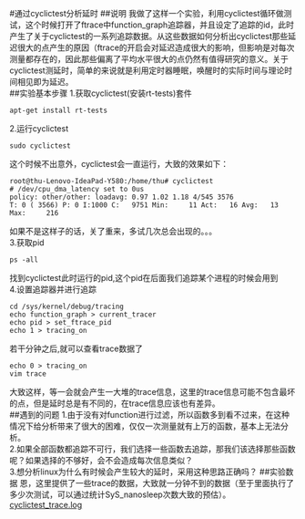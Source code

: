 #通过cyclictest分析延时
##说明
我做了这样一个实验，利用cyclictest循环做测试，这个时候打开了ftrace中function_graph追踪器，并且设定了追踪的id，此时产生了关于cyclictest的一系列追踪数据。从这些数据如何分析出cyclictest那些延迟很大的点产生的原因（ftrace的开启会对延迟造成很大的影响，但影响是对每次测量都存在的，因此那些偏离了平均水平很大的点仍然有值得研究的意义。关于cyclictest测延时，简单的来说就是利用定时器睡眠，唤醒时的实际时间与理论时间相见即为延迟。  
##实验基本步骤
1.获取cyclictest(安装rt-tests)套件
```
apt-get install rt-tests
```
2.运行cyclictest
```
sudo cyclictest
```
这个时候不出意外，cyclictest会一直运行，大致的效果如下：
```
root@thu-Lenovo-IdeaPad-Y580:/home/thu# cyclictest
# /dev/cpu_dma_latency set to 0us
policy: other/other: loadavg: 0.97 1.02 1.18 4/545 3576           
T: 0 ( 3566) P: 0 I:1000 C:   9751 Min:     11 Act:   16 Avg:   13 Max:     216
```
如果不是这样子的话，关了重来，多试几次总会出现的。。。  
3.获取pid
```
ps -all
```
找到cyclictest此时运行的pid,这个pid在后面我们追踪某个进程的时候会用到  
4.设置追踪器并进行追踪
```
cd /sys/kernel/debug/tracing
echo function_graph > current_tracer
echo pid > set_ftrace_pid 
echo 1 > tracing_on 
```
若干分钟之后,就可以查看trace数据了
```
echo 0 > tracing_on
vim trace
```
大致这样，等一会就会产生一大堆的trace信息，这里的trace信息可能不包含最坏的点，但是延时总是有不同的，在trace信息应该也有差异。  
##遇到的问题
1.由于没有对function进行过滤，所以函数多到看不过来，在这种情况下给分析带来了很大的困难，仅仅一次测量就有上万的函数，基本上无法分析。  
2.如果全部函数都追踪不可行，我们选择一些函数去追踪，那我们该选择那些函数呢？如果选择的不够好，会不会造成每次信息类似？  
3.想分析linux为什么有时候会产生较大的延时，采用这种思路正确吗？
##实验数据
恩，这里提供了一些trace的数据，大致就一分钟不到的数据（至于里面执行了多少次测试，可以通过统计SyS_nanosleep次数大致的预估）。  
[cyclictest_trace.log
](https://github.com/openthos/research-analysis/blob/master/developers/%E9%9F%A6%E5%BA%B7/realtime/cyclictest_trace.log)
